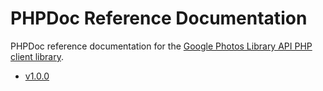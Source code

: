 # PHPDoc Reference Documentation

PHPDoc reference documentation for the [Google Photos Library API PHP client library](https://github.com/google/php-photoslibrary).

* [v1.0.0](v1.0.0/)
